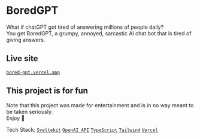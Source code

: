 # BoredGPT

What if chatGPT got tired of answering millions of people daily?  
You get BoredGPT, a grumpy, annoyed, sarcastic AI chat bot that is tired of giving answers.

## Live site
[`bored-gpt.vercel.app`](bored-gpt.vercel.app)

## This project is for fun

Note that this project was made for entertainment and is in no way meant to be taken seriously.  
Enjoy 👾

Tech Stack:
[`Sveltekit`](https://kit.svelte.dev/)
[`OpenAI API`](https://platform.openai.com/docs/api-reference)
[`TypeScript`](https://www.typescriptlang.org/)
[`Tailwind`](https://tailwindcss.com/)
[`Vercel`](https://vercel.com/)
